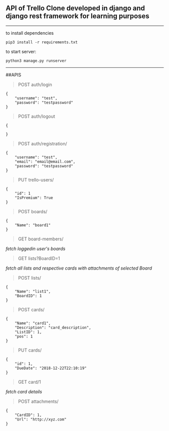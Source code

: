 ## API of Trello Clone developed in django and django rest framework for learning purposes
----

to install dependencies

    pip3 install -r requirements.txt 

to start server:

    python3 manage.py runserver

   

----
##APIS
> POST auth/login
   
    {
        "username": "test",
        "password": "testpassword"
    }

> POST auth/logout
 
    {

    }

> POST auth/registration/

    {
        "username": "test",
        "email": "email@email.com",
        "password": "testpassword"
    }

> PUT trello-users/

    {
        "id": 1
        "IsPremium": True
    }

> POST boards/

    {
        "Name": "board1"
    }


> GET board-members/


*fetch loggedin user's boards*


> GET lists?BoardID=1

*fetch all lists and respective cards with attachments of selected Board*

> POST lists/

    {
        "Name": "list1",
        "BoardID": 1
    }

 > POST cards/

    {
        "Name": "card1",
        "Description": "card_description",
        "ListID": 1,
        "pos": 1
    }

> PUT cards/

    {
        "id": 1,
        "DueDate": "2018-12-22T22:10:19"
    }

> GET card/1

*fetch card details*

> POST attachments/

    {
        "CardID": 1,
        "Url": "http://xyz.com"
    }
